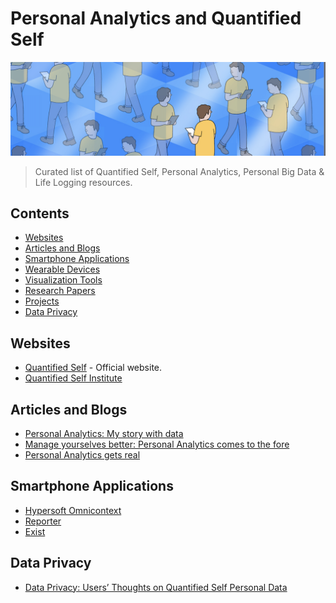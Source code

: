 # Personal Analytics and Quantified Self

![](Images/file%20spaces.png)

> Curated list of Quantified Self, Personal Analytics, Personal Big Data & Life Logging resources.

## Contents

- [Websites](#Websites)
- [Articles and Blogs](#articles-and-blogs)
- [Smartphone Applications](#smartphone-applications)
- [Wearable Devices](#devices-and-wearables)
- [Visualization Tools](#visualization-tools)
- [Research Papers](#research-and-analysis)
- [Projects](#open-source-projects)
- [Data Privacy](#data-privacy)

## Websites

- [Quantified Self](http://quantifiedself.com/) - Official website.
- [Quantified Self Institute](https://qsinstitute.com/)

## Articles and Blogs

- [Personal Analytics: My story with data](https://medium.com/@shashwatpradhan/personal-analytics-my-story-with-data-609b3469ca02)
- [Manage yourselves better: Personal Analytics comes to the fore](https://www.linkedin.com/pulse/manage-yourselves-better-personal-analytics-comes-fore-chhavi-saluja/)
- [Personal Analytics gets real](https://www.wired.com/insights/2013/11/love-life-and-r-personal-analytics-gets-real/)

##  Smartphone Applications

- [Hypersoft Omnicontext](https://hypersoft.com/personal_analytics.htm)
- [Reporter](http://reporter-app.com/)
- [Exist](https://exist.io/)

## Data Privacy
- [Data Privacy: Users’ Thoughts on Quantified Self Personal Data](http://oro.open.ac.uk/51558/)
